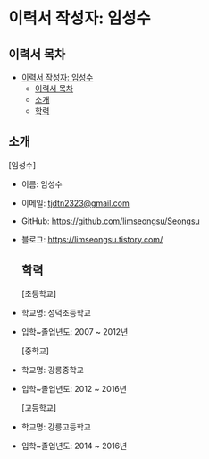 # 이력서 작성자: 임성수

## 이력서 목차

- [이력서 작성자: 임성수](#이력서-작성자-임성수)
  - [이력서 목차](#이력서-목차)
  - [소개](#소개)
  - [학력](#학력)

## 소개

[임성수]

- 이름: 임성수
- 이메일: tjdtn2323@gmail.com
- GitHub: https://github.com/limseongsu/Seongsu
- 블로그: https://limseongsu.tistory.com/
  

  ## 학력

  [초등학교]
- 학교명: 성덕초등학교 
- 입학~졸업년도: 2007 ~ 2012년
  
  [중학교]
- 학교명: 강릉중학교
- 입학~졸업년도: 2012 ~ 2016년
  
  [고등학교]
- 학교명: 강릉고등학교
- 입학~졸업년도: 2014 ~ 2016년
